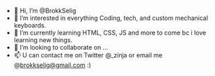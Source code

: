 - 👋 Hi, I’m @BrokkSelig
- 👀 I’m interested in everything Coding, tech, and custom mechanical keyboards.
- 🌱 I’m currently learning HTML, CSS, JS and more to come bc i love learning new things.
- 💞️ I’m looking to collaborate on ...
- 📫 U can contact me on Twitter @_zinja or email me @brokkselig@gmail.com :)

<!---
BrokkSelig/BrokkSelig is a ✨ special ✨ repository because its `README.md` (this file) appears on your GitHub profile.
You can click the Preview link to take a look at your changes.
--->
